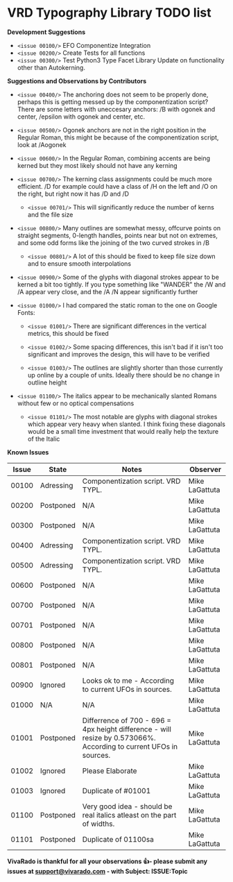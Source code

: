 VRD Typography Library TODO list
=============================

**Development Suggestions**

 * ```<issue 00100/>``` EFO Componentize Integration
 * ```<issue 00200/>``` Create Tests for all functions
 * ```<issue 00300/>``` Test Python3 Type Facet Library Update on functionality other than Autokerning.

**Suggestions and Observations by Contributors**

 * ```<issue 00400/>``` The anchoring does not seem to be properly done, perhaps this is getting messed up by the componentization script? There are some letters with uneccesary anchors: /B with ogonek and center, /epsilon with ogonek and center, etc.

 * ```<issue 00500/>``` Ogonek anchors are not in the right position in the Regular Roman, this might be because of the componentization script, look at /Aogonek

 * ```<issue 00600/>``` In the Regular Roman, combining accents are being kerned but they most likely should not have any kerning

 * ```<issue 00700/>``` The kerning class assignments could be much more efficient. /D for example could have a class of /H on the left and /O on the right, but right now it has /D and /D

	 * ```<issue 00701/>``` This will significantly reduce the number of kerns and the file size

 * ```<issue 00800/>``` Many outlines are somewhat messy, offcurve points on straight segments, 0-length handles, points near but not on extremes, and some odd forms like the joining of the two curved strokes in /B

     * ```<issue 00801/>``` A lot of this should be fixed to keep file size down and to ensure smooth interpolations

 * ```<issue 00900/>``` Some of the glyphs with diagonal strokes appear to be kerned a bit too tightly. If you type something like "WANDER" the /W and /A appear very close, and the /A /N appear significantly further

 * ```<issue 01000/>``` I had compared the static roman to the one on Google Fonts:

     * ```<issue 01001/>``` There are significant differences in the vertical metrics, this should be fixed

     * ```<issue 01002/>``` Some spacing differences, this isn't bad if it isn't too significant and improves the design, this will have to be verified

     * ```<issue 01003/>``` The outlines are slightly shorter than those currently up online by a couple of units. Ideally there should be no change in outline height

 * ```<issue 01100/>``` The italics appear to be mechanically slanted Romans without few or no optical compensations

     * ```<issue 01101/>``` The most notable are glyphs with diagonal strokes which appear very heavy when slanted. I think fixing these diagonals would be a small time investment that would really help the texture of the Italic


**Known Issues**

| Issue | State     | Notes                                                                                                              | Observer       |
|-------|-----------|--------------------------------------------------------------------------------------------------------------------|----------------|
| 00100 | Adressing | Componentization script. VRD TYPL.                                                                                 | Mike LaGattuta |
| 00200 | Postponed | N/A                                                                                                                | Mike LaGattuta |
| 00300 | Postponed | N/A                                                                                                                | Mike LaGattuta |
| 00400 | Adressing | Componentization script. VRD TYPL.                                                                                 | Mike LaGattuta |
| 00500 | Adressing | Componentization script. VRD TYPL.                                                                                 | Mike LaGattuta |
| 00600 | Postponed | N/A                                                                                                                | Mike LaGattuta |
| 00700 | Postponed | N/A                                                                                                                | Mike LaGattuta |
| 00701 | Postponed | N/A                                                                                                                | Mike LaGattuta |
| 00800 | Postponed | N/A                                                                                                                | Mike LaGattuta |
| 00801 | Postponed | N/A                                                                                                                | Mike LaGattuta |
| 00900 | Ignored   | Looks ok to me - According to current UFOs in sources.                                                             | Mike LaGattuta |
| 01000 | N/A       | N/A                                                                                                                | Mike LaGattuta |
| 01001 | Postponed | Differrence of 700 - 696 = 4px height difference - will resize by 0.573066%. According to current UFOs in sources. | Mike LaGattuta |
| 01002 | Ignored   | Please Elaborate                                                                                                   | Mike LaGattuta |
| 01003 | Ignored   | Duplicate of #01001                                                                                                | Mike LaGattuta |
| 01100 | Postponed | Very good idea - should be real italics atleast on the part of widths.                                             | Mike LaGattuta |
| 01101 | Postponed | Duplicate of 01100sa                                                                                               | Mike LaGattuta |

**VivaRado is thankful for all your observations :+1:- please submit any issues at support@vivarado.com - with Subject: ISSUE:Topic**